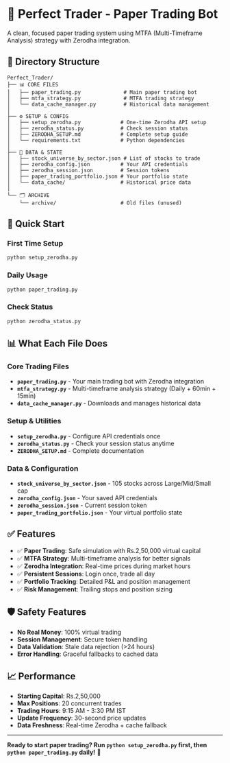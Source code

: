 # 🚀 Perfect Trader - Paper Trading Bot

A clean, focused paper trading system using MTFA (Multi-Timeframe Analysis) strategy with Zerodha integration.

## 📁 Directory Structure

```
Perfect_Trader/
├── 📊 CORE FILES
│   ├── paper_trading.py              # Main paper trading bot
│   ├── mtfa_strategy.py              # MTFA trading strategy
│   └── data_cache_manager.py         # Historical data management
│
├── ⚙️ SETUP & CONFIG
│   ├── setup_zerodha.py             # One-time Zerodha API setup
│   ├── zerodha_status.py            # Check session status
│   ├── ZERODHA_SETUP.md             # Complete setup guide
│   └── requirements.txt             # Python dependencies
│
├── 📂 DATA & STATE
│   ├── stock_universe_by_sector.json # List of stocks to trade
│   ├── zerodha_config.json          # Your API credentials
│   ├── zerodha_session.json         # Session tokens
│   ├── paper_trading_portfolio.json # Your portfolio state
│   └── data_cache/                  # Historical price data
│
└── 🗂️ ARCHIVE
    └── archive/                     # Old files (unused)
```

## 🚀 Quick Start

### First Time Setup
```bash
python setup_zerodha.py
```

### Daily Usage
```bash
python paper_trading.py
```

### Check Status
```bash
python zerodha_status.py
```

## 📊 What Each File Does

### **Core Trading Files**
- **`paper_trading.py`** - Your main trading bot with Zerodha integration
- **`mtfa_strategy.py`** - Multi-timeframe analysis strategy (Daily + 60min + 15min)
- **`data_cache_manager.py`** - Downloads and manages historical data

### **Setup & Utilities**
- **`setup_zerodha.py`** - Configure API credentials once
- **`zerodha_status.py`** - Check your session status anytime
- **`ZERODHA_SETUP.md`** - Complete documentation

### **Data & Configuration**
- **`stock_universe_by_sector.json`** - 105 stocks across Large/Mid/Small cap
- **`zerodha_config.json`** - Your saved API credentials
- **`zerodha_session.json`** - Current session token
- **`paper_trading_portfolio.json`** - Your virtual portfolio state

## ✅ Features

- ✅ **Paper Trading**: Safe simulation with Rs.2,50,000 virtual capital
- ✅ **MTFA Strategy**: Multi-timeframe analysis for better signals
- ✅ **Zerodha Integration**: Real-time prices during market hours
- ✅ **Persistent Sessions**: Login once, trade all day
- ✅ **Portfolio Tracking**: Detailed P&L and position management
- ✅ **Risk Management**: Trailing stops and position sizing

## 🛡️ Safety Features

- **No Real Money**: 100% virtual trading
- **Session Management**: Secure token handling
- **Data Validation**: Stale data rejection (>24 hours)
- **Error Handling**: Graceful fallbacks to cached data

## 📈 Performance

- **Starting Capital**: Rs.2,50,000
- **Max Positions**: 20 concurrent trades
- **Trading Hours**: 9:15 AM - 3:30 PM IST
- **Update Frequency**: 30-second price updates
- **Data Freshness**: Real-time Zerodha + cache fallback

---

**Ready to start paper trading? Run `python setup_zerodha.py` first, then `python paper_trading.py` daily!** 🎯